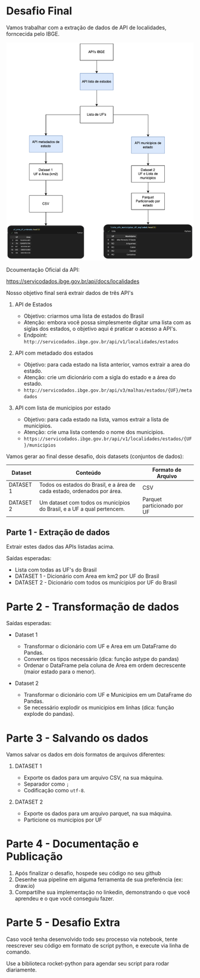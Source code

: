 # Desafio Final

Vamos trabalhar com a extração de dados de API de localidades, forncecida pelo IBGE.

![Desafio Imagem](./challenge.png)

Dcoumentação Oficial da API:

https://servicodados.ibge.gov.br/api/docs/localidades

Nosso objetivo final será extrair dados de três API's

1. API de Estados
    - Objetivo: criarmos uma lista de estados do Brasil
    - Atenção: embora você possa simplesmente digitar uma lista com as siglas dos estados, o objetivo aqui é praticar o acesso a API's.
    - Endpoint: `http://servicodados.ibge.gov.br/api/v1/localidades/estados`

2. API com metadado dos estados
    - Objetivo: para cada estado na lista anterior, vamos extrair a area do estado.
    - Atenção: crie um dicionário com a sigla do estado e a área do estado.
    - `http://servicodados.ibge.gov.br/api/v3/malhas/estados/{UF}/metadados`

3. API com lista de municipios por estado
    - Objetivo: para cada estado na lista, vamos extrair a lista de municipios.
    - Atenção: crie uma lista contendo o nome dos municipios.
    - `https://servicodados.ibge.gov.br/api/v1/localidades/estados/{UF}/municipios`


Vamos gerar ao final desse desafio, dois datasets (conjuntos de dados):


| Dataset | Conteúdo | Formato de Arquivo |
| ------- | -------- | ------------------ |
| DATASET 1 | Todos os estados do Brasil, e a área de cada estado, ordenados por área. | CSV |
| DATASET 2 | Um dataset com todos os municípios do Brasil, e a UF a qual pertencem. | Parquet particionado por UF|


## Parte 1 - Extração de dados

Extrair estes dados das APIs listadas acima.

Saídas esperadas:

* Lista com todas as UF's do Brasil
* DATASET 1 - Dicionário com Area em km2 por UF do Brasil
* DATASET 2 - Dicionário com todos os munícipios por UF do Brasil

# Parte 2 - Transformação de dados

Saídas esperadas:

* Dataset 1
    * Transformar o dicionário com UF e Area em um DataFrame do Pandas.
    * Converter os tipos necessário (dica: função astype do pandas)
    * Ordenar o DataFrame pela coluna de Area em ordem decrescente (maior estado para o menor).

* Dataset 2
    * Transformar o dicionário com UF e Municipios em um DataFrame do Pandas.
    * Se necessário explodir os municipios em linhas (dica: função explode do pandas).


# Parte 3 - Salvando os dados

Vamos salvar os dados em dois formatos de arquivos diferentes:

1. DATASET 1
    * Exporte os dados para um arquivo CSV, na sua máquina.
    * Separador como `;`
    * Codificação como `utf-8`.

2. DATASET 2
    * Exporte os dados para um arquivo parquet, na sua máquina.
    * Particione os municipios por UF

# Parte 4 - Documentação e Publicação

1. Após finalizar o desafio, hospede seu código no seu github
2. Desenhe sua pipeline em alguma ferramenta de sua preferência (ex: draw.io)
3. Compartilhe sua implementação no linkedin, demonstrando o que você aprendeu e o que você conseguiu fazer.

# Parte 5 - Desafio Extra

Caso você tenha desenvolvido todo seu processo via notebook, tente reescrever seu código em formato de script python, e execute via linha de comando.

Use a biblioteca rocket-python para agendar seu script para rodar diariamente.